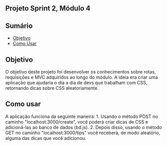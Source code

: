 ## Projeto Sprint 2, Módulo 4

 ## Sumário
 <!--ts-->

*  [Objetivo](#objetivo)
*  [Como Usar](#comousar)

<!--te-->

<h2 id="objetivo">Objetivo</h2>
O objetivo deste projeto foi desenvolver os conhecimentos sobre rotas, requisições e MVC adquiridos ao longo do módulo. 
A ideia era criar uma aplicação que ajudaria o dia a dia de devs que trabalham com CSS, retornando dicas sobre CSS aleatoriamente.

<h2 id="comousar">Como usar</h2>
A aplicação funciona da seguinte maneira:
1. Usando o método POST no caminho "localhost:3000/create", você poderá criar dicas de CSS e adicioná-las ao banco de dados (bd.js).
2. Depois disso, usando o método GET no caminho "localhost:3000/tips" você receberá, de modo aleatório, alguma das dicas que você adicionou.
